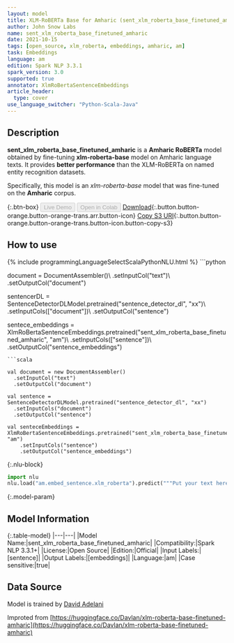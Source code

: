 ```yaml
---
layout: model
title: XLM-RoBERTa Base for Amharic (sent_xlm_roberta_base_finetuned_amharic)
author: John Snow Labs
name: sent_xlm_roberta_base_finetuned_amharic
date: 2021-10-15
tags: [open_source, xlm_roberta, embeddings, amharic, am]
task: Embeddings
language: am
edition: Spark NLP 3.3.1
spark_version: 3.0
supported: true
annotator: XlmRoBertaSentenceEmbeddings
article_header:
  type: cover
use_language_switcher: "Python-Scala-Java"
---
```


## Description

**sent_xlm_roberta_base_finetuned_amharic** is a **Amharic RoBERTa** model obtained by fine-tuning **xlm-roberta-base** model on Amharic language texts. It provides **better performance** than the XLM-RoBERTa on named entity recognition datasets.
            
Specifically, this model is an *xlm-roberta-base* model that was fine-tuned on the **Amharic** corpus.

{:.btn-box}
<button class="button button-orange" disabled>Live Demo</button>
<button class="button button-orange" disabled>Open in Colab</button>
[Download](https://s3.amazonaws.com/auxdata.johnsnowlabs.com/public/models/sent_xlm_roberta_base_finetuned_amharic_am_3.3.1_3.0_1634304467828.zip){:.button.button-orange.button-orange-trans.arr.button-icon}
[Copy S3 URI](s3://auxdata.johnsnowlabs.com/public/models/sent_xlm_roberta_base_finetuned_amharic_am_3.3.1_3.0_1634304467828.zip){:.button.button-orange.button-orange-trans.button-icon.button-copy-s3}

## How to use



<div class="tabs-box" markdown="1">
{% include programmingLanguageSelectScalaPythonNLU.html %}
```python
                
document = DocumentAssembler()\ 
    .setInputCol("text")\ 
    .setOutputCol("document")

sentencerDL = SentenceDetectorDLModel.pretrained("sentence_detector_dl", "xx")\ 
    .setInputCols(["document"])\ 
    .setOutputCol("sentence")

sentece_embeddings = XlmRoBertaSentenceEmbeddings.pretrained("sent_xlm_roberta_base_finetuned_amharic", "am")\ 
    .setInputCols(["sentence"])\ 
    .setOutputCol("sentence_embeddings")

```
```scala

val document = new DocumentAssembler()
  .setInputCol("text")
  .setOutputCol("document")

val sentence = SentenceDetectorDLModel.pretrained("sentence_detector_dl", "xx")
  .setInputCols("document")
  .setOutputCol("sentence")

val senteceEmbeddings = XlmRoBertaSentenceEmbeddings.pretrained("sent_xlm_roberta_base_finetuned_amharic", "am")
    .setInputCols("sentence")
    .setOutputCol("sentence_embeddings")
```


{:.nlu-block}
```python
import nlu
nlu.load("am.embed_sentence.xlm_roberta").predict("""Put your text here.""")
```

</div>

{:.model-param}
## Model Information

{:.table-model}
|---|---|
|Model Name:|sent_xlm_roberta_base_finetuned_amharic|
|Compatibility:|Spark NLP 3.3.1+|
|License:|Open Source|
|Edition:|Official|
|Input Labels:|[sentence]|
|Output Labels:|[embeddings]|
|Language:|am|
|Case sensitive:|true|

## Data Source

Model is trained by [David Adelani](https://huggingface.co/Davlan)

Improted from [https://huggingface.co/Davlan/xlm-roberta-base-finetuned-amharic](https://huggingface.co/Davlan/xlm-roberta-base-finetuned-amharic)